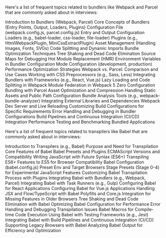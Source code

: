Here's a list of frequent topics related to bundlers like Webpack and Parcel that are commonly asked about in interviews:

Introduction to Bundlers (Webpack, Parcel)
Core Concepts of Bundlers (Entry Points, Output, Loaders, Plugins)
Configuration File (webpack.config.js, parcel.config.js)
Entry and Output Configuration
Loaders (e.g., babel-loader, css-loader, file-loader)
Plugins (e.g., HtmlWebpackPlugin, MiniCssExtractPlugin)
Asset Management (Handling Images, Fonts, SVGs)
Code Splitting and Dynamic Imports
Bundle Optimization Techniques
Tree Shaking and Dead Code Elimination
Source Maps for Debugging
Hot Module Replacement (HMR)
Environment Variables in Bundler Configuration
Mode Configuration (development, production)
Performance Optimization Strategies
Webpack vs. Parcel: Comparison and Use Cases
Working with CSS Preprocessors (e.g., Sass, Less)
Integrating Bundlers with Frameworks (e.g., React, Vue.js)
Lazy Loading and Code Splitting in Webpack
Module Federation in Webpack 5
Zero Configuration Bundling with Parcel
Asset Optimization and Compression
Handling Static Assets and Public Path Configuration
Bundle Analysis Tools (e.g., webpack-bundle-analyzer)
Integrating External Libraries and Dependencies
Webpack Dev Server and Live Reloading
Customizing Build Configurations for Specific Requirements
Error Handling and Debugging in Bundler Configurations
Build Pipelines and Continuous Integration (CI/CD) Integration
Performance Testing and Benchmarking Bundled Applications


 Here's a list of frequent topics related to transpilers like Babel that are commonly asked about in interviews:

Introduction to Transpilers (e.g., Babel)
Purpose and Need for Transpilation
Core Features of Babel
Babel Presets and Plugins
ECMAScript Versions and Compatibility
Writing JavaScript with Future Syntax (ES6+)
Transpiling ES6+ Features to ES5 for Browser Compatibility
Babel Configuration (babel.config.js)
Preset Env and Target Browsers
Stage Presets (Stage 0-4) for Experimental JavaScript Features
Customizing Babel Transpilation Process with Plugins
Integrating Babel with Bundlers (e.g., Webpack, Parcel)
Integrating Babel with Task Runners (e.g., Gulp)
Configuring Babel for React Applications
Configuring Babel for Vue.js Applications
Handling JSX and Flow/TypeScript with Babel
Polyfills and Core.js Integration for Missing Features in Older Browsers
Tree Shaking and Dead Code Elimination with Babel
Optimizing Babel Configuration for Performance
Error Handling and Debugging Transpilation Issues
Babel Macros for Compile-time Code Execution
Using Babel with Testing Frameworks (e.g., Jest)
Integrating Babel with Build Pipelines and Continuous Integration (CI/CD)
Supporting Legacy Browsers with Babel
Analyzing Babel Output for Efficiency and Optimization